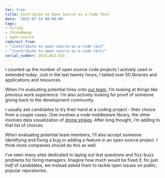 ```yaml
---
toc: true
title: Contribute to Open Source as a Code Test
date: '2015-07-14 00:00:00'
tags:
- hiring
- threadmeup
- open-source
redirect_from:
- "/contribute-to-open-source-as-a-code-test"
- "/contribute-to-open-source-as-a-code-test/"
serial_number: 2015.BLG.015
---
```

I counted up the number of open source code projects I actively used or extended today. Just in the last twenty hours, I tallied over 50 libraries and applications and resources.

When I’m evaluating potential hires onto [our team](http://tech.threadmeup.com), I’m looking at things like previous work experience. I’m also actively looking for proof of someone giving back to the development community.

I usually ask candidates to try their hand at a coding project - their choice from a couple cases. One involves a node middleware library, the other involves data visualization of [drone strikes](http://dronestre.am). After long thought, I’m adding to that list of choices.

When evaluating potential team members, I’ll also accept someone identifying and fixing a bug or adding a feature in an open source project. I think more companies should do this as well.

I’ve seen many sites dedicated to laying out test questions and fizz-buzz problems for hiring managers. Imagine how much would be fixed if, for just _half_ of candidates, we instead asked them to tackle open issues on public, popular repositories.

